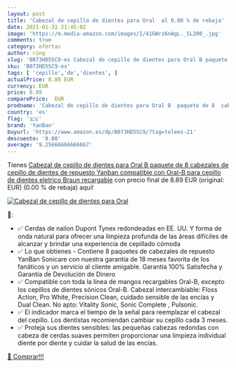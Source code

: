 ```yaml
---
layout: post
title: 'Cabezal de cepillo de dientes para Oral  al 0.00 % de rebaja'
date: 2021-01-31 21:45:02
image: 'https://m.media-amazon.com/images/I/41GWrz6nAgL._SL200_.jpg'
comments: true
category: ofertas
author: ring
slug: 'B073HD5SC9-es Cabezal de cepillo de dientes para Oral B paquete de 8...'
sku: 'B073HD5SC9-es'
tags: [ 'cepillo','de','dientes', ]
actualPrice: 8.89 EUR
currency: EUR
price: 8.89
comparePrice:  EUR
prodname: 'Cabezal de cepillo de dientes para Oral B  paquete de 8  cabezales de cepillo de dientes de repuesto Yanban  compatible con Oral-B  para cepillo de dientes eletrico Braun recargable'
country: 'es'
flag: '🇪🇸'
brand: 'YanBan'
buyurl: 'https://www.amazon.es/dp/B073HD5SC9/?tag=tolees-21'
descuento: '0.00'
average: '9.25666666666667'
---
```


Tienes [Cabezal de cepillo de dientes para Oral B  paquete de 8  cabezales de cepillo de dientes de repuesto Yanban  compatible con Oral-B  para cepillo de dientes eletrico Braun recargable](https://www.amazon.es/dp/B073HD5SC9/?tag=tolees-21) con precio final de  8.89 EUR (original:  EUR) (0.00 %  de rebaja) aqui!

[![Cabezal de cepillo de dientes para Oral ](https://m.media-amazon.com/images/I/41GWrz6nAgL._SL200_.jpg)](https://www.amazon.es/dp/B073HD5SC9/?tag=tolees-21)

🔎:

- ✅ Cerdas de nailon Dupont Tynex redondeadas en EE. UU. Y forma de onda natural para ofrecer una limpieza profunda de las áreas difíciles de alcanzar y brindar una experiencia de cepillado cómoda
- ✅ Lo que obtienes - Contiene 8 paquetes de cabezales de repuesto YanBan Sonicare con nuestra garantía de 18 meses favorita de los fanáticos y un servicio al cliente amigable. Garantía 100% Satisfecha y Garantía de Devolución de Dinero
- ✅ Compatible con toda la línea de mangos recargables Oral-B, excepto los cepillos de dientes sónicos Oral-B. Cabezal intercambiable: Floss Action, Pro White, Precision Clean, cuidado sensible de las encías y Dual Clean. No apto: Vitality Sonic, Sonic Complete , Pulsonic.
- ✅ El indicador marca el tiempo de la señal para reemplazar el cabezal del cepillo. Los dentistas recomiendan cambiar su cepillo cada 3 meses.
- ✅ Proteja sus dientes sensibles: las pequeñas cabezas redondas con cabeza de cerdas suaves permiten proporcionar una limpieza individual diente por diente y cuidar la salud de las encías.

[🛒 Comprar!!!](https://www.amazon.es/dp/B073HD5SC9/?tag=tolees-21)
